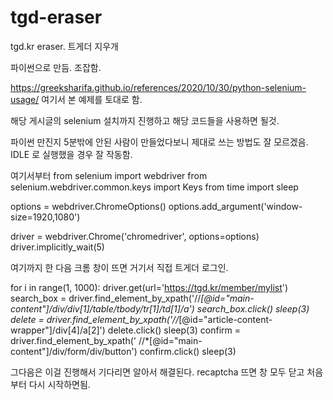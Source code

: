 # tgd-eraser
tgd.kr eraser.
트게더 지우개

파이썬으로 만듬. 조잡함.

https://greeksharifa.github.io/references/2020/10/30/python-selenium-usage/ 여기서 본 예제를 토대로 함.

해당 게시글의 selenium 설치까지 진행하고 해당 코드들을 사용하면 될것.

파이썬 만진지 5분밖에 안된 사람이 만들었다보니 제대로 쓰는 방법도 잘 모르겠음.
IDLE 로 실행했을 경우 잘 작동함.

여기서부터
from selenium import webdriver
from selenium.webdriver.common.keys import Keys
from time import sleep

options = webdriver.ChromeOptions()
options.add_argument('window-size=1920,1080')

driver = webdriver.Chrome('chromedriver', options=options)
driver.implicitly_wait(5)

여기까지 한 다음 크롬 창이 뜨면 거기서 직접 트게더 로그인.


for i in range(1, 1000):
	driver.get(url='https://tgd.kr/member/mylist')
	search_box = driver.find_element_by_xpath('//*[@id="main-content"]/div/div[1]/table/tbody/tr[1]/td[1]/a')
	search_box.click()
	sleep(3)
	delete = driver.find_element_by_xpath('//*[@id="article-content-wrapper"]/div[4]/a[2]')
	delete.click()
	sleep(3)
	confirm = driver.find_element_by_xpath(' //*[@id="main-content"]/div/form/div/button')
	confirm.click()
	sleep(3)
  
  그다음은 이걸 진행해서 기다리면 알아서 해결된다. recaptcha 뜨면 창 모두 닫고 처음부터 다시 시작하면됨.
